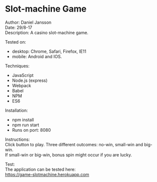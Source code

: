 # Slot-machine Game

Author: Daniel Jansson<br/>
Date: 29/8-17<br/>
Description: A casino slot-machine game.<br/>

Tested on:
  - desktop: Chrome, Safari, Firefox, IE11
  - mobile: Android and IOS.

Techniques:
  - JavaScript<br/>
  - Node.js (express)<br/>
  - Webpack<br/>
  - Babel<br/>
  - NPM<br/>
  - ES6<br/>

Installation:
  - npm install
  - npm run start
  - Runs on port: 8080

Instructions:<br/>
  Click button to play. Three different outcomes: no-win, small-win and big-win.<br/>
  If small-win or big-win, bonus spin might occur if you are lucky.<br />

Test:<br/>
  The application can be tested here:<br/>
  https://game-slotmachine.herokuapp.com
